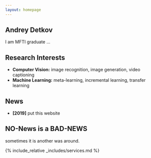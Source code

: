 ```yaml
---
layout: homepage
---
```


## Andrey Detkov

I am MFTI graduate ...

## Research Interests

- **Computer Vision:** image recognition, image generation, video captioning
- **Machine Learning:** meta-learning, incremental learning, transfer learning

## News

- **[2019]** put this website 

## NO-News  is a BAD-NEWS
sometimes it is another was around.

{% include_relative _includes/services.md %}
